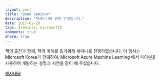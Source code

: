 ```yaml
---
layout: post
title: "Book Seminar"
description: "책세미나에 관한 안내입니다."
date: 2017-02-20
tags: [seminar, microsoft]
comments: true
share: true
---
```


책의 출간과 함께, 책의 이해를 돕기위해 세미나를 진행하였습니다. 이 행사는 Microsoft Korea가 함께하여, Microsoft Azure Machine Learning 에서 파이썬을 사용하여 개발하는 설명과 시연을 같이 해 주셨습니다.

[행사내용](http://onoffmix.com/event/88507)

